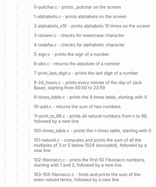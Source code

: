 >>> 0-putchar.c
	- prints _putchar on the screen

>>> 1-alphabets.c
	- prints alphabets on the screen

>>> 2-alphabets_x10
	- prints alphabets 10 times on the screen

>>> 3-islower.c
	- checks for lowercase character

>>> 4-isalpha.c
	- checks for alphabetic character

>>> 5-sign.c
	- prints the sign of a number

>>> 6-abs.c
	- returns the absolute of a number

>>> 7-print_last_digit.c
	- prints the last digit of a number

>>> 8-24_hours.c
	- prints every minute of the day of Jack Bauer, starting from 00:00 to 23:59

>>> 9-times_table.c
	- prints the 9 times table, starting with 0

>>> 10-add.c
	- returns the sum of two numbers

>>> 11-print_to_98.c
	- prints all natural numbers from n to 98, followed by a new line

>>> 100-times_table.c
	- prints the n times table, starting with 0

>>> 101-natural.c
	- computes and prints the sum of all the multiples of 3 or 5 below 1024 (excluded), followed by a new line

>>> 102-fibonacci.c
	- prints the first 50 Fibonacci numbers, starting with 1 and 2, followed by a new line

>>> 103-103-fibonacci.c
	- finds and prints the sum of the even-valued terms, followed by a new line
